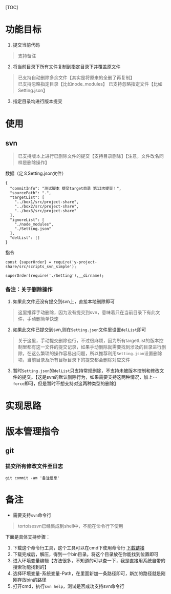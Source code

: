 [TOC]

# 功能目标
1. 提交当前代码
> 支持备注
2. 将当前目录下所有文件复制到指定目录下并覆盖原文件
> 已支持自动删除多余文件【其实是将原来的全删了再复制】<br/>
> 已支持忽略指定目录【比如node_modules】
> 已支持忽略指定文件【比如Setting.json】
3. 指定目录均进行版本提交

# 使用
## svn
> 已支持版本上进行已删除文件的提交【支持目录删除】【注意，文件改名同样是删除操作】<br/>

数据（定义Setting.json文件）
```
{
  "commitInfo": "测试脚本 提交target目录 第13次提交！",
  "sourcePath": ".",
  "targetList": [
    "../box1/src/project-share",
    "../box2/src/project-share",
    "../box3/src/project-share"
  ],
  "ignoreList": [
    "./node_modules",
    "./Setting.json"
  ],
  "delList": []
}
```

指令
```
const {superOrder} = require('y-project-share/src/scripts_svn_simple');

superOrder(require('./Setting'),__dirname);
```

### 备注：关于删除操作
1. 如果此文件还没有提交到svn上，直接本地删除即可
> 这里推荐手动删除，因为没有提交到svn，意味着只在当前目录下有此文件，手动删简单快速

2. 如果此文件已提交到svn,则在`Setting.json`文件里设置`delList`即可
> 关于这里，手动提交删除也行，不过很麻烦，因为所有targetList的版本控制里都有这一文件的提交记录，如果手动删除就需要找到涉及的目录进行删除，在这么繁琐的操作容易出问题，所以推荐利用`Setting.json`设置删除项，当前目录及所有目标目录下的提交都会删除对应文件

3. 暂时`Setting.json`的`delList`只支持常规删除，不支持未被版本控制和修改文件的提交。【这是svn的默认删除行为，如果需要支持这两种情况，加上`--force`即可，但是暂时不想支持对这两种类型的删除】

# 实现思路

# 版本管理指令
## git
### 提交所有修改文件至日志
`git commit -am '备注信息'`

# 备注
- 需要支持`svn`命令行
> tortoisesvn已经集成到shell中，不能在命令行下使用

下面是具体支持步骤：
1. 下载这个命令行工具，这个工具可以在cmd下使用命令行 [下载链接](https://www.visualsvn.com/downloads/)
2. 下载完成后，解压，得到一个bin目录。将这个目录放在你能找到位置即可
3. 进入环境变量编辑【方法很多，不知道的可以查一下，我是直接用系统自带的搜索功能找到的】
4. 选择环境变量-系统变量-Path，在里面新加一条路径即可，新加的路径就是刚刚存放bin的路径
5. 打开cmd，执行`svn help`，测试是否成功支持svn命令行
